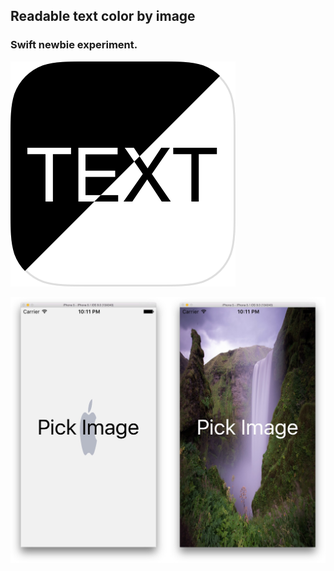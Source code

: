 ## Readable text color by image
### Swift newbie experiment.

![](readme-icon.png)

![](readme-screen.jpg)


